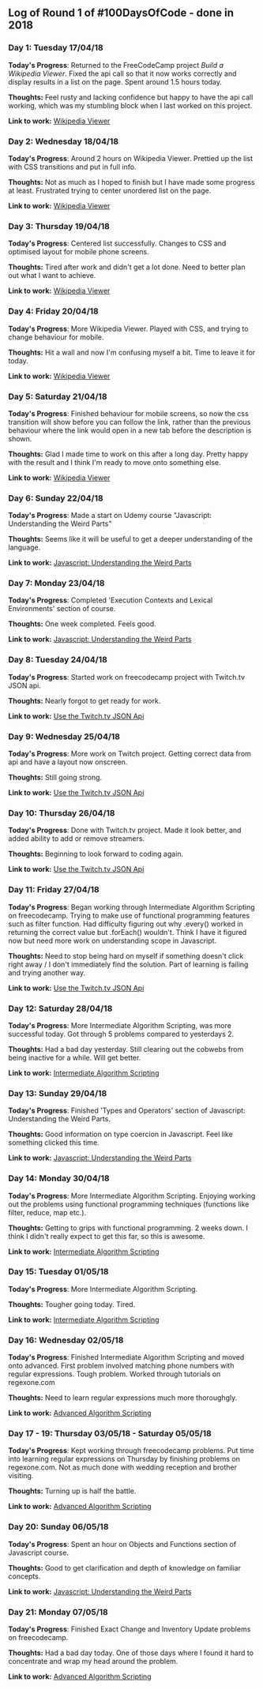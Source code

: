 ## Log of Round 1 of #100DaysOfCode - done in 2018

### Day 1: Tuesday 17/04/18

**Today's Progress**: Returned to the FreeCodeCamp project *Build a Wikipedia Viewer*. Fixed the api call so that it now works correctly and display results in a list on the page. Spent around 1.5 hours today.

**Thoughts:** Feel rusty and lacking confidence but happy to have the api call working, which was my stumbling block when I last worked on this project.

**Link to work:** [Wikipedia Viewer](https://codepen.io/cyanhearth/pen/KaGGLz?editors=0110)

### Day 2: Wednesday 18/04/18

**Today's Progress**: Around 2 hours on Wikipedia Viewer. Prettied up the list with CSS transitions and put in full info.

**Thoughts:** Not as much as I hoped to finish but I have made some progress at least. Frustrated trying to center unordered list on the page.

**Link to work:** [Wikipedia Viewer](https://codepen.io/cyanhearth/pen/KaGGLz?editors=0110)

### Day 3: Thursday 19/04/18

**Today's Progress**: Centered list successfully. Changes to CSS and optimised layout for mobile phone screens.

**Thoughts:** Tired after work and didn't get a lot done. Need to better plan out what I want to achieve.

**Link to work:** [Wikipedia Viewer](https://codepen.io/cyanhearth/pen/KaGGLz?editors=0110)

### Day 4: Friday 20/04/18

**Today's Progress**: More Wikipedia Viewer. Played with CSS, and trying to change behaviour for mobile.

**Thoughts:** Hit a wall and now I'm confusing myself a bit. Time to leave it for today.

**Link to work:** [Wikipedia Viewer](https://codepen.io/cyanhearth/pen/KaGGLz?editors=0110)

### Day 5: Saturday 21/04/18

**Today's Progress**: Finished behaviour for mobile screens, so now the css transition will show before you can follow the link, rather than the previous behaviour where the link would open in a new tab before the description is shown.

**Thoughts:** Glad I made time to work on this after a long day. Pretty happy with the result and I think I'm ready to move onto something else.

**Link to work:** [Wikipedia Viewer](https://codepen.io/cyanhearth/pen/KaGGLz?editors=0110)

### Day 6: Sunday 22/04/18

**Today's Progress**: Made a start on Udemy course "Javascript: Understanding the Weird Parts"

**Thoughts:** Seems like it will be useful to get a deeper understanding of the language.

**Link to work:** [Javascript: Understanding the Weird Parts](https://www.udemy.com/understand-javascript/)

### Day 7: Monday 23/04/18

**Today's Progress**: Completed 'Execution Contexts and Lexical Environments' section of course.

**Thoughts:** One week completed. Feels good.

**Link to work:** [Javascript: Understanding the Weird Parts](https://www.udemy.com/understand-javascript/)

### Day 8: Tuesday 24/04/18

**Today's Progress**: Started work on freecodecamp project with Twitch.tv JSON api.

**Thoughts:** Nearly forgot to get ready for work.

**Link to work:** [Use the Twitch.tv JSON Api](https://codepen.io/cyanhearth/pen/KRzXRb?editors=1111)

### Day 9: Wednesday 25/04/18

**Today's Progress**: More work on Twitch project. Getting correct data from api and have a layout now onscreen.

**Thoughts:** Still going strong.

**Link to work:** [Use the Twitch.tv JSON Api](https://codepen.io/cyanhearth/pen/KRzXRb?editors=1111)

### Day 10: Thursday 26/04/18

**Today's Progress**: Done with Twitch.tv project. Made it look better, and added ability to add or remove streamers.

**Thoughts:** Beginning to look forward to coding again.

**Link to work:** [Use the Twitch.tv JSON Api](https://codepen.io/cyanhearth/pen/KRzXRb?editors=1111)

### Day 11: Friday 27/04/18

**Today's Progress**: Began working through Intermediate Algorithm Scripting on freecodecamp. Trying to make use of functional programming features such as filter function. Had difficulty figuring out why .every() worked in returning the correct value but .forEach() wouldn't. Think I have it figured now but need more work on understanding scope in Javascript.

**Thoughts:** Need to stop being hard on myself if something doesn't click right away / I don't immediately find the solution. Part of learning is failing and trying another way.

**Link to work:** [Use the Twitch.tv JSON Api](https://codepen.io/cyanhearth/pen/KRzXRb?editors=1111)

### Day 12: Saturday 28/04/18

**Today's Progress**: More Intermediate Algorithm Scripting, was more successful today. Got through 5 problems compared to yesterdays 2. 

**Thoughts:** Had a bad day yesterday. Still clearing out the cobwebs from being inactive for a while. Will get better.

**Link to work:** [Intermediate Algorithm Scripting](https://www.freecodecamp.org/challenges/)

### Day 13: Sunday 29/04/18

**Today's Progress**: Finished 'Types and Operators' section of Javascript: Understanding the Weird Parts. 

**Thoughts:** Good information on type coercion in Javascript. Feel like something clicked this time.

**Link to work:** [Javascript: Understanding the Weird Parts](https://www.udemy.com/understand-javascript/)

### Day 14: Monday 30/04/18

**Today's Progress**: More Intermediate Algorithm Scripting. Enjoying working out the problems using functional programming techniques (functions like filter, reduce, map etc.).  

**Thoughts:** Getting to grips with functional programming. 2 weeks down. I think I didn't really expect to get this far, so this is awesome.

**Link to work:** [Intermediate Algorithm Scripting](https://www.freecodecamp.org/challenges/)

### Day 15: Tuesday 01/05/18

**Today's Progress**: More Intermediate Algorithm Scripting.  

**Thoughts:** Tougher going today. Tired.

**Link to work:** [Intermediate Algorithm Scripting](https://www.freecodecamp.org/challenges/)

### Day 16: Wednesday 02/05/18

**Today's Progress**: Finished Intermediate Algorithm Scripting and moved onto advanced. First problem involved matching phone numbers with regular expressions. Tough problem. Worked through tutorials on regexone.com 

**Thoughts:** Need to learn regular expressions much more thoroughgly.

**Link to work:** [Advanced Algorithm Scripting](https://www.freecodecamp.org/challenges/)

### Day 17 - 19: Thursday 03/05/18 - Saturday 05/05/18

**Today's Progress**: Kept working through freecodecamp problems. Put time into learning regular expressions on Thursday by finishing problems on regexone.com. Not as much done with wedding reception and brother visiting.

**Thoughts:** Turning up is half the battle.

**Link to work:** [Advanced Algorithm Scripting](https://www.freecodecamp.org/challenges/)

### Day 20: Sunday 06/05/18

**Today's Progress**: Spent an hour on Objects and Functions section of Javascript course.

**Thoughts:** Good to get clarification and depth of knowledge on familiar concepts.

**Link to work:** [Javascript: Understanding the Weird Parts](https://www.udemy.com/understand-javascript/)

### Day 21: Monday 07/05/18

**Today's Progress**: Finished Exact Change and Inventory Update problems on freecodecamp.

**Thoughts:** Had a bad day today. One of those days where I found it hard to concentrate and wrap my head around the problem.

**Link to work:** [Advanced Algorithm Scripting](https://www.freecodecamp.org/challenges/)
